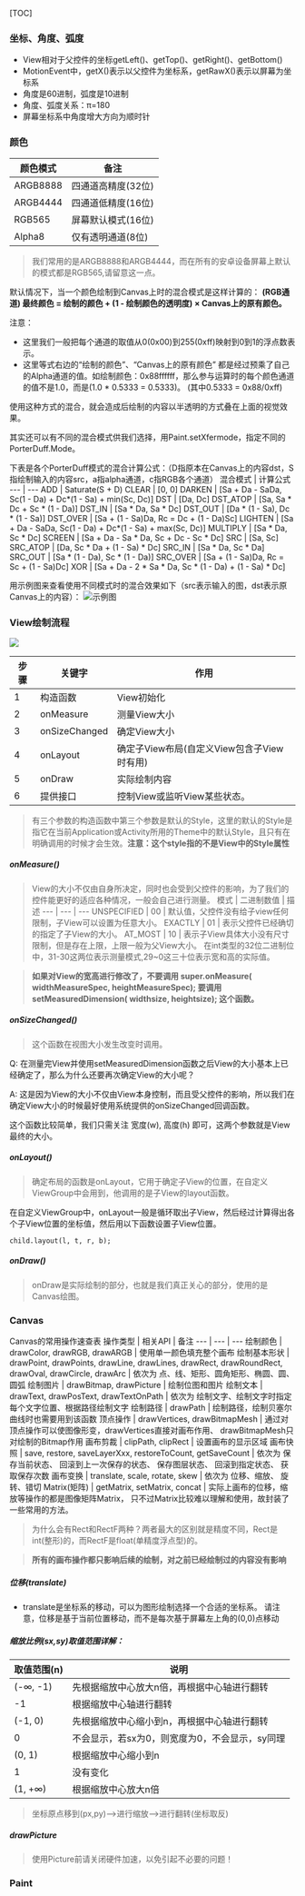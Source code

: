 [TOC]

### 坐标、角度、弧度
* View相对于父控件的坐标getLeft()、getTop()、getRight()、getBottom()
* MotionEvent中，getX()表示以父控件为坐标系，getRawX()表示以屏幕为坐标系
* 角度是60进制，弧度是10进制
* 角度、弧度关系：π=180
* 屏幕坐标系中角度增大方向为顺时针
### 颜色
颜色模式 | 备注
--- | ---
ARGB8888 | 四通道高精度(32位)
ARGB4444 | 四通道低精度(16位)
RGB565 | 屏幕默认模式(16位)
Alpha8 | 仅有透明通道(8位)
> 我们常用的是ARGB8888和ARGB4444，而在所有的安卓设备屏幕上默认的模式都是RGB565,请留意这一点。

默认情况下，当一个颜色绘制到Canvas上时的混合模式是这样计算的：
		**(RGB通道) 最终颜色 = 绘制的颜色 + (1 - 绘制颜色的透明度) × Canvas上的原有颜色。**

注意：
* 这里我们一般把每个通道的取值从0(0x00)到255(0xff)映射到0到1的浮点数表示。
* 这里等式右边的“绘制的颜色”、“Canvas上的原有颜色” 都是经过预乘了自己的Alpha通道的值。如绘制颜色：0x88ffffff，那么参与运算时的每个颜色通道的值不是1.0，而是(1.0 * 0.5333 = 0.5333)。 (其中0.5333 = 0x88/0xff)

使用这种方式的混合，就会造成后绘制的内容以半透明的方式叠在上面的视觉效果。

其实还可以有不同的混合模式供我们选择，用Paint.setXfermode，指定不同的PorterDuff.Mode。

下表是各个PorterDuff模式的混合计算公式：（D指原本在Canvas上的内容dst，S指绘制输入的内容src，a指alpha通道，c指RGB各个通道）
混合模式 | 计算公式
--- | ---
ADD | Saturate(S + D)
CLEAR | [0, 0]
DARKEN | [Sa + Da - SaDa, Sc(1 - Da) + Dc*(1 - Sa) + min(Sc, Dc)]
DST | [Da, Dc]
DST_ATOP | [Sa, Sa * Dc + Sc * (1 - Da)]
DST_IN | [Sa * Da, Sa * Dc]
DST_OUT | [Da * (1 - Sa), Dc * (1 - Sa)]
DST_OVER | [Sa + (1 - Sa)Da, Rc = Dc + (1 - Da)Sc]
LIGHTEN | [Sa + Da - SaDa, Sc(1 - Da) + Dc*(1 - Sa) + max(Sc, Dc)]
MULTIPLY | [Sa * Da, Sc * Dc]
SCREEN | [Sa + Da - Sa * Da, Sc + Dc - Sc * Dc]
SRC | [Sa, Sc]
SRC_ATOP | [Da, Sc * Da + (1 - Sa) * Dc]
SRC_IN | [Sa * Da, Sc * Da]
SRC_OUT | [Sa * (1 - Da), Sc * (1 - Da)]
SRC_OVER | [Sa + (1 - Sa)Da, Rc = Sc + (1 - Sa)Dc]
XOR | [Sa + Da - 2 * Sa * Da, Sc * (1 - Da) + (1 - Sa) * Dc]

用示例图来查看使用不同模式时的混合效果如下（src表示输入的图，dst表示原Canvas上的内容）：
![示例图](http://ww4.sinaimg.cn/large/005Xtdi2gw1f1wa0f0mzjj30hh0fsjt8.jpg)

### View绘制流程

![](http://ww4.sinaimg.cn/large/005Xtdi2jw1f638wreu74j30fc0heaay.jpg)

步骤 | 关键字 | 作用
--- |--- | ---
1 | 构造函数 | View初始化
2 | onMeasure | 测量View大小
3 | onSizeChanged | 确定View大小
4 | onLayout | 确定子View布局(自定义View包含子View时有用)
5 | onDraw | 实际绘制内容
6 | 提供接口 | 控制View或监听View某些状态。

> 有三个参数的构造函数中第三个参数是默认的Style，这里的默认的Style是指它在当前Application或Activity所用的Theme中的默认Style，且只有在明确调用的时候才会生效。**注意：这个style指的不是View中的Style属性**

##### onMeasure()
> View的大小不仅由自身所决定，同时也会受到父控件的影响，为了我们的控件能更好的适应各种情况，一般会自己进行测量。
模式 | 二进制数值 | 描述
--- | --- | ---
UNSPECIFIED | 00 | 默认值，父控件没有给子view任何限制，子View可以设置为任意大小。
EXACTLY | 01 | 表示父控件已经确切的指定了子View的大小。
AT_MOST | 10 | 表示子View具体大小没有尺寸限制，但是存在上限，上限一般为父View大小。
> 在int类型的32位二进制位中，31-30这两位表示测量模式,29~0这三十位表示宽和高的实际值。

> **如果对View的宽高进行修改了，不要调用 super.onMeasure( widthMeasureSpec, heightMeasureSpec); 要调用 setMeasuredDimension( widthsize, heightsize); 这个函数。**

##### onSizeChanged()

> 这个函数在视图大小发生改变时调用。

Q: 在测量完View并使用setMeasuredDimension函数之后View的大小基本上已经确定了，那么为什么还要再次确定View的大小呢？

A: 这是因为View的大小不仅由View本身控制，而且受父控件的影响，所以我们在确定View大小的时候最好使用系统提供的onSizeChanged回调函数。

这个函数比较简单，我们只需关注 宽度(w), 高度(h) 即可，这两个参数就是View最终的大小。
##### onLayout()
> 确定布局的函数是onLayout，它用于确定子View的位置，在自定义ViewGroup中会用到，他调用的是子View的layout函数。

在自定义ViewGroup中，onLayout一般是循环取出子View，然后经过计算得出各个子View位置的坐标值，然后用以下函数设置子View位置。
```
child.layout(l, t, r, b);
```
##### onDraw()
> onDraw是实际绘制的部分，也就是我们真正关心的部分，使用的是Canvas绘图。

### Canvas
Canvas的常用操作速查表
操作类型 | 相关API | 备注
--- | --- | ---
绘制颜色 | drawColor, drawRGB, drawARGB | 使用单一颜色填充整个画布
绘制基本形状 | drawPoint, drawPoints, drawLine, drawLines, drawRect, drawRoundRect, drawOval, drawCircle, drawArc | 依次为 点、线、矩形、圆角矩形、椭圆、圆、圆弧
绘制图片 | drawBitmap, drawPicture | 绘制位图和图片
绘制文本 | drawText, drawPosText, drawTextOnPath | 依次为 绘制文字、绘制文字时指定每个文字位置、根据路径绘制文字
绘制路径 | drawPath | 绘制路径，绘制贝塞尔曲线时也需要用到该函数
顶点操作 | drawVertices, drawBitmapMesh | 通过对顶点操作可以使图像形变，drawVertices直接对画布作用、 drawBitmapMesh只对绘制的Bitmap作用
画布剪裁 | clipPath, clipRect | 设置画布的显示区域
画布快照 | save, restore, saveLayerXxx, restoreToCount, getSaveCount | 依次为 保存当前状态、 回滚到上一次保存的状态、 保存图层状态、 回滚到指定状态、 获取保存次数
画布变换 | translate, scale, rotate, skew | 依次为 位移、缩放、 旋转、错切
Matrix(矩阵) | getMatrix, setMatrix, concat | 实际上画布的位移，缩放等操作的都是图像矩阵Matrix， 只不过Matrix比较难以理解和使用，故封装了一些常用的方法。

> 为什么会有Rect和RectF两种？两者最大的区别就是精度不同，Rect是int(整形)的，而RectF是float(单精度浮点型)的。

> **所有的画布操作都只影响后续的绘制，对之前已经绘制过的内容没有影响**
> 
##### 位移(translate)
* translate是坐标系的移动，可以为图形绘制选择一个合适的坐标系。 请注意，位移是基于当前位置移动，而不是每次基于屏幕左上角的(0,0)点移动
##### 缩放比例(sx,sy)取值范围详解：
取值范围(n) | 说明
--- | ---
(-∞, -1) | 先根据缩放中心放大n倍，再根据中心轴进行翻转
-1 | 根据缩放中心轴进行翻转
(-1, 0) | 先根据缩放中心缩小到n，再根据中心轴进行翻转
0 | 不会显示，若sx为0，则宽度为0，不会显示，sy同理
(0, 1) | 根据缩放中心缩小到n
1 | 没有变化
(1, +∞) | 根据缩放中心放大n倍

> 坐标原点移到(px,py)-->进行缩放-->进行翻转(坐标取反)

##### drawPicture
> 使用Picture前请关闭硬件加速，以免引起不必要的问题！

### Paint

